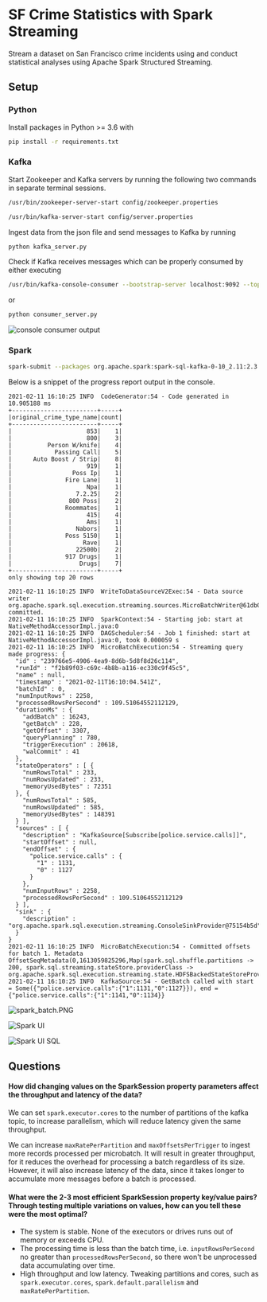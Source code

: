 # SF Crime Statistics with Spark Streaming

Stream a dataset on San Francisco crime incidents using and conduct statistical analyses using Apache Spark Structured Streaming.

## Setup

### Python

Install packages in Python >= 3.6 with

```bash
pip install -r requirements.txt
```

### Kafka

Start Zookeeper and Kafka servers by running the following two commands in separate terminal sessions.

```bash
/usr/bin/zookeeper-server-start config/zookeeper.properties
```

```bash
/usr/bin/kafka-server-start config/server.properties
```

Ingest data from the json file and send messages to Kafka by running

```bash
python kafka_server.py
```

Check if Kafka receives messages which can be properly consumed by either executing

```bash
/usr/bin/kafka-console-consumer --bootstrap-server localhost:9092 --topic police.service.calls --from-beginning
```

or

```bash
python consumer_server.py
```

![console consumer output](img/console_consumer_output.PNG)

### Spark

```bash
spark-submit --packages org.apache.spark:spark-sql-kafka-0-10_2.11:2.3.4 --master local[*] data_stream.py
```

Below is a snippet of the progress report output in the console.

```text
2021-02-11 16:10:25 INFO  CodeGenerator:54 - Code generated in 10.905188 ms
+------------------------+-----+
|original_crime_type_name|count|
+------------------------+-----+
|                     853|    1|
|                     800|    3|
|          Person W/knife|    4|
|            Passing Call|    5|
|      Auto Boost / Strip|    8|
|                     919|    1|
|                 Poss Ip|    1|
|               Fire Lane|    1|
|                     Npa|    1|
|                  7.2.25|    2|
|                800 Poss|    2|
|               Roommates|    1|
|                     415|    4|
|                     Ams|    1|
|                  Nabors|    1|
|               Poss 5150|    1|
|                    Rave|    1|
|                  22500b|    2|
|               917 Drugs|    1|
|                   Drugs|    7|
+------------------------+-----+
only showing top 20 rows

2021-02-11 16:10:25 INFO  WriteToDataSourceV2Exec:54 - Data source writer org.apache.spark.sql.execution.streaming.sources.MicroBatchWriter@61db072c committed.
2021-02-11 16:10:25 INFO  SparkContext:54 - Starting job: start at NativeMethodAccessorImpl.java:0
2021-02-11 16:10:25 INFO  DAGScheduler:54 - Job 1 finished: start at NativeMethodAccessorImpl.java:0, took 0.000059 s
2021-02-11 16:10:25 INFO  MicroBatchExecution:54 - Streaming query made progress: {
  "id" : "239766e5-4906-4ea9-8d6b-5d8f8d26c114",
  "runId" : "f2b89f03-c69c-4b8b-a116-ec330c9f45c5",
  "name" : null,
  "timestamp" : "2021-02-11T16:10:04.541Z",
  "batchId" : 0,
  "numInputRows" : 2258,
  "processedRowsPerSecond" : 109.51064552112129,
  "durationMs" : {
    "addBatch" : 16243,
    "getBatch" : 228,
    "getOffset" : 3307,
    "queryPlanning" : 780,
    "triggerExecution" : 20618,
    "walCommit" : 41
  },
  "stateOperators" : [ {
    "numRowsTotal" : 233,
    "numRowsUpdated" : 233,
    "memoryUsedBytes" : 72351
  }, {
    "numRowsTotal" : 585,
    "numRowsUpdated" : 585,
    "memoryUsedBytes" : 148391
  } ],
  "sources" : [ {
    "description" : "KafkaSource[Subscribe[police.service.calls]]",
    "startOffset" : null,
    "endOffset" : {
      "police.service.calls" : {
        "1" : 1131,
        "0" : 1127
      }
    },
    "numInputRows" : 2258,
    "processedRowsPerSecond" : 109.51064552112129
  } ],
  "sink" : {
    "description" : "org.apache.spark.sql.execution.streaming.ConsoleSinkProvider@75154b5d"
  }
}
2021-02-11 16:10:25 INFO  MicroBatchExecution:54 - Committed offsets for batch 1. Metadata OffsetSeqMetadata(0,1613059825296,Map(spark.sql.shuffle.partitions -> 200, spark.sql.streaming.stateStore.providerClass -> org.apache.spark.sql.execution.streaming.state.HDFSBackedStateStoreProvider))
2021-02-11 16:10:25 INFO  KafkaSource:54 - GetBatch called with start = Some({"police.service.calls":{"1":1131,"0":1127}}), end = {"police.service.calls":{"1":1141,"0":1134}}
```

![spark_batch.PNG](img/spark_batch.PNG)

![Spark UI](img/spark_ui.PNG)

![Spark UI SQL](img/spark_ui_sql.PNG)

## Questions

#### How did changing values on the SparkSession property parameters affect the throughput and latency of the data?

We can set `spark.executor.cores` to the number of partitions of the kafka topic, to increase parallelism, which will reduce latency given the same throughput.

We can increase `maxRatePerPartition` and `maxOffsetsPerTrigger` to ingest more records processed per microbatch. It will result in greater throughput, for it reduces the overhead for processing a batch regardless of its size. However, it will also increase latency of the data, since it takes longer to accumulate more messages before a batch is processed.

#### What were the 2-3 most efficient SparkSession property key/value pairs? Through testing multiple variations on values, how can you tell these were the most optimal?

-   The system is stable. None of the executors or drives runs out of memory or exceeds CPU.
-   The processing time is less than the batch time, i.e. `inputRowsPerSecond` no greater than `processedRowsPerSecond`, so there won't be unprocessed data accumulating over time.
-   High throughput and low latency. Tweaking partitions and cores, such as `spark.executor.cores`, `spark.default.parallelism` and `maxRatePerPartition`.

